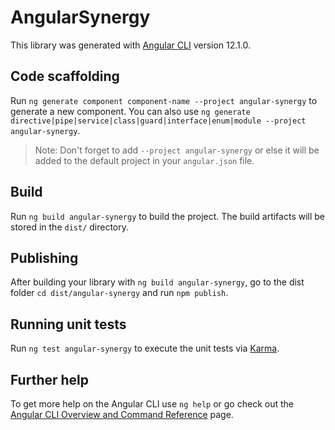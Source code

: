 # AngularSynergy

This library was generated with [Angular CLI](https://github.com/angular/angular-cli) version 12.1.0.

## Code scaffolding

Run `ng generate component component-name --project angular-synergy` to generate a new component. You can also use `ng generate directive|pipe|service|class|guard|interface|enum|module --project angular-synergy`.
> Note: Don't forget to add `--project angular-synergy` or else it will be added to the default project in your `angular.json` file. 

## Build

Run `ng build angular-synergy` to build the project. The build artifacts will be stored in the `dist/` directory.

## Publishing

After building your library with `ng build angular-synergy`, go to the dist folder `cd dist/angular-synergy` and run `npm publish`.

## Running unit tests

Run `ng test angular-synergy` to execute the unit tests via [Karma](https://karma-runner.github.io).

## Further help

To get more help on the Angular CLI use `ng help` or go check out the [Angular CLI Overview and Command Reference](https://angular.io/cli) page.
